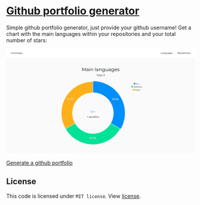 # [Github portfolio generator](http://isradeleon.com/github-portfolio.html)

Simple github portfolio generator, just provide your github username! Get a chart with the main languages within your repositories and your total number of stars:

![portfolio preview](github-portfolio.jpg)

[Generate a github portfolio](http://isradeleon.com/github-portfolio.html)

## License

This code is licensed under `MIT license`. View [license](LICENSE).